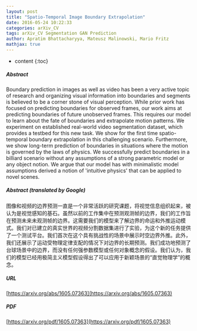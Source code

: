 ```yaml
---
layout: post
title: "Spatio-Temporal Image Boundary Extrapolation"
date: 2016-05-24 10:22:33
categories: arXiv_CV
tags: arXiv_CV Segmentation GAN Prediction
author: Apratim Bhattacharyya, Mateusz Malinowski, Mario Fritz
mathjax: true
---
```


* content
{:toc}

##### Abstract
Boundary prediction in images as well as video has been a very active topic of research and organizing visual information into boundaries and segments is believed to be a corner stone of visual perception. While prior work has focused on predicting boundaries for observed frames, our work aims at predicting boundaries of future unobserved frames. This requires our model to learn about the fate of boundaries and extrapolate motion patterns. We experiment on established real-world video segmentation dataset, which provides a testbed for this new task. We show for the first time spatio-temporal boundary extrapolation in this challenging scenario. Furthermore, we show long-term prediction of boundaries in situations where the motion is governed by the laws of physics. We successfully predict boundaries in a billiard scenario without any assumptions of a strong parametric model or any object notion. We argue that our model has with minimalistic model assumptions derived a notion of 'intuitive physics' that can be applied to novel scenes.

##### Abstract (translated by Google)
图像和视频的边界预测一直是一个非常活跃的研究课题，将视觉信息组织起来，被认为是视觉感知的基石。虽然以前的工作集中在预测观测帧的边界，我们的工作旨在预测未来未观测帧的边界。这需要我们的模型来了解边界的命运和外推运动模式。我们对已建立的真实世界的视频分割数据集进行了实验，为这个新的任务提供了一个测试平台。我们首次在这个具有挑战性的场景中展示时空边界外推。此外，我们还展示了运动受物理定律支配的情况下对边界的长期预测。我们成功地预测了台球场景中的边界，而没有任何强参数模型或任何对象概念的假设。我们认为，我们的模型已经用极简主义模型假设得出了可以应用于新颖场景的“直觉物理学”的概念。

##### URL
[https://arxiv.org/abs/1605.07363](https://arxiv.org/abs/1605.07363)

##### PDF
[https://arxiv.org/pdf/1605.07363](https://arxiv.org/pdf/1605.07363)

